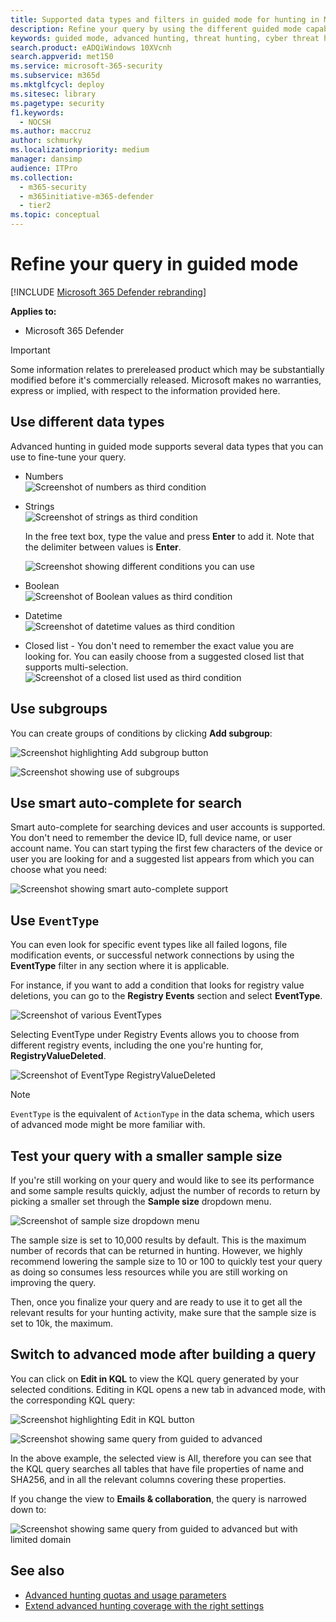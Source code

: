 ```yaml
---
title: Supported data types and filters in guided mode for hunting in Microsoft 365 Defender
description: Refine your query by using the different guided mode capabilities in advanced hunting in Microsoft 365 Defender.
keywords: guided mode, advanced hunting, threat hunting, cyber threat hunting, Microsoft 365 Defender, microsoft 365, m365, search, query, telemetry, custom detections, schema, kusto
search.product: eADQiWindows 10XVcnh
search.appverid: met150
ms.service: microsoft-365-security
ms.subservice: m365d
ms.mktglfcycl: deploy
ms.sitesec: library
ms.pagetype: security
f1.keywords: 
  - NOCSH
ms.author: maccruz
author: schmurky
ms.localizationpriority: medium
manager: dansimp
audience: ITPro
ms.collection: 
  - m365-security
  - m365initiative-m365-defender
  - tier2
ms.topic: conceptual
---
```


# Refine your query in guided mode 

[!INCLUDE [Microsoft 365 Defender rebranding](../includes/microsoft-defender.md)]


**Applies to:**
- Microsoft 365 Defender

> [!IMPORTANT]
> Some information relates to prereleased product which may be substantially modified before it's commercially released. Microsoft makes no warranties, express or implied, with respect to the information provided here.
## Use different data types

Advanced hunting in guided mode supports several data types that you can use to fine-tune your query.

- Numbers<br>
![Screenshot of numbers as third condition](../../media/guided-hunting/data-numbers.png)

- Strings<br>
![Screenshot of strings as third condition](../../media/guided-hunting/data-strings.png)

   In the free text box, type the value and press **Enter** to add it. Note that the delimiter between values is **Enter**.<br>

   ![Screenshot showing different conditions you can use](../../media/guided-hunting/data-strings-2.png)

- Boolean<br>
![Screenshot of Boolean values as third condition](../../media/guided-hunting/boolean.png)


- Datetime<br>
![Screenshot of datetime values as third condition](../../media/guided-hunting/data-datetime.png)


- Closed list - You don't need to remember the exact value you are looking for. You can easily choose from a suggested closed list that supports multi-selection.<br>
![Screenshot of a closed list used as third condition](../../media/guided-hunting/data-closed.png)


## Use subgroups
You can create groups of conditions by clicking **Add subgroup**:

![Screenshot highlighting Add subgroup button](../../media/guided-hunting/subgroup-1.png)

![Screenshot showing use of subgroups](../../media/guided-hunting/subgroup-2.png)

## Use smart auto-complete for search
Smart auto-complete for searching devices and user accounts is supported. 
You don't need to remember the device ID, full device name, or user account name. You can start typing the first few characters of the device or user you are looking for and a suggested list appears from which you can choose what you need:

![Screenshot showing smart auto-complete support](../../media/guided-hunting/smart-auto.png)

## Use `EventType`
You can even look for specific event types like all failed logons, file modification events, or successful network connections by using the **EventType** filter in any section where it is applicable.

For instance, if you want to add a condition that looks for registry value deletions, you can go to the **Registry Events** section and select **EventType**.

![Screenshot of various EventTypes](../../media/guided-hunting/hunt-specific-events-1.png)

Selecting EventType under Registry Events allows you to choose from different registry events, including the one you're hunting for, **RegistryValueDeleted**.

![Screenshot of EventType RegistryValueDeleted](../../media/guided-hunting/hunt-specific-events-2.png)

>[!NOTE] 
>`EventType` is the equivalent of `ActionType` in the data schema, which users of advanced mode might be more familiar with.

## Test your query with a smaller sample size
If you're still working on your query and would like to see its performance and some sample results quickly, adjust the number of records to return by picking a smaller set through the **Sample size** dropdown menu. 
 
![Screenshot of sample size dropdown menu](../../media/guided-hunting/smaller-sample.png)

The sample size is set to 10,000 results by default. This is the maximum number of records that can be returned in hunting. However, we highly recommend lowering the sample size to 10 or 100 to quickly test your query as doing so consumes less resources while you are still working on improving the query.

Then, once you finalize your query and are ready to use it to get all the relevant results for your hunting activity, make sure that the sample size is set to 10k, the maximum.

## Switch to advanced mode after building a query
You can click on **Edit in KQL** to view the KQL query generated by your selected conditions. Editing in KQL opens a new tab in advanced mode, with the corresponding KQL query:

![Screenshot highlighting Edit in KQL button](../../media/guided-hunting/switch-to-advanced.png)

![Screenshot showing same query from guided to advanced](../../media/guided-hunting/switch-to-advanced-2.png)

In the above example, the selected view is All, therefore you can see that the KQL query searches all tables that have file properties of name and SHA256, and in all the relevant columns covering these properties. 

If you change the view to **Emails & collaboration**, the query is narrowed down to:

![Screenshot showing same query from guided to advanced but with limited domain](../../media/guided-hunting/switch-to-advanced-3.png)

## See also
 - [Advanced hunting quotas and usage parameters](advanced-hunting-limits.md)
 - [Extend advanced hunting coverage with the right settings](advanced-hunting-extend-data.md)
